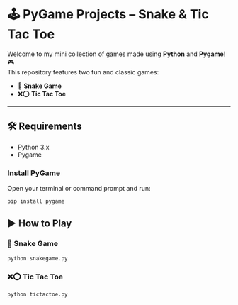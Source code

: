# 🕹️ PyGame Projects – Snake & Tic Tac Toe

Welcome to my mini collection of games made using **Python** and **Pygame**! 🎮  
This repository features two fun and classic games:

- 🐍 **Snake Game**
- ❌⭕ **Tic Tac Toe**

---

## 🛠 Requirements

- Python 3.x
- Pygame

### Install PyGame

Open your terminal or command prompt and run:

```bash
pip install pygame

```

## ▶️ How to Play

### 🐍 Snake Game

```bash
python snakegame.py
```

### ❌⭕ Tic Tac Toe

```bash
python tictactoe.py
```
